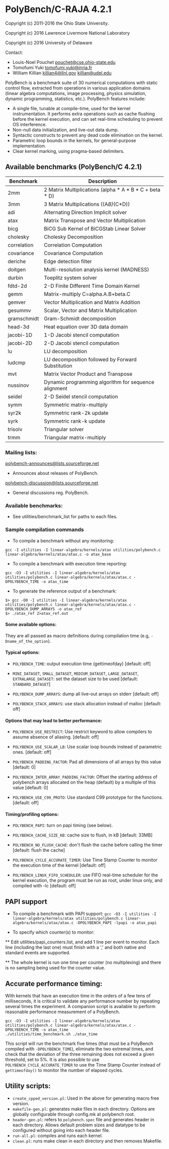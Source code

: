 # PolyBench/C-RAJA 4.2.1

Copyright (c) 2011-2016 the Ohio State University.

Copyright (c) 2016 Lawrence Livermore National Laboratory

Copyright (c) 2016 University of Delaware

Contact:

* Louis-Noel Pouchet <pouchet@cse.ohio-state.edu>
* Tomofumi Yuki <tomofumi.yuki@inria.fr>
* William Killian <killian4@llnl.gov> <killian@udel.edu>

PolyBench is a benchmark suite of 30 numerical computations with
static control flow, extracted from operations in various application
domains (linear algebra computations, image processing, physics
simulation, dynamic programming, statistics, etc.). PolyBench features
include:
- A single file, tunable at compile-time, used for the kernel
  instrumentation. It performs extra operations such as cache flushing
  before the kernel execution, and can set real-time scheduling to
  prevent OS interference.
- Non-null data initialization, and live-out data dump.
- Syntactic constructs to prevent any dead code elimination on the kernel.
- Parametric loop bounds in the kernels, for general-purpose implementation.
- Clear kernel marking, using pragma-based delimiters.

## Available benchmarks (PolyBench/C 4.2.1)

| Benchmark | Description |
| --------- | ----------- |
| 2mm | 2 Matrix Multiplications (alpha * A * B * C + beta * D) |
| 3mm | 3 Matrix Multiplications ((A*B)*(C*D)) |
| adi | Alternating Direction Implicit solver |
| atax | Matrix Transpose and Vector Multiplication |
| bicg | BiCG Sub Kernel of BiCGStab Linear Solver |
| cholesky | Cholesky Decomposition |
| correlation | Correlation Computation |
| covariance | Covariance Computation |
| deriche | Edge detection filter |
| doitgen | Multi-resolution analysis kernel (MADNESS) |
| durbin | Toeplitz system solver |
| fdtd-2d | 2-D Finite Different Time Domain Kernel |
| gemm | Matrix-multiply C=alpha.A.B+beta.C |
| gemver | Vector Multiplication and Matrix Addition |
| gesummv | Scalar, Vector and Matrix Multiplication |
| gramschmidt | Gram-Schmidt decomposition |
| head-3d | Heat equation over 3D data domain |
| jacobi-1D | 1-D Jacobi stencil computation |
| jacobi-2D | 2-D Jacobi stencil computation |
| lu | LU decomposition |
| ludcmp | LU decomposition followed by Forward Substitution |
| mvt | Matrix Vector Product and Transpose |
| nussinov | Dynamic programming algorithm for sequence alignment |
| seidel | 2-D Seidel stencil computation |
| symm | Symmetric matrix-multiply |
| syr2k | Symmetric rank-2k update |
| syrk | Symmetric rank-k update |
| trisolv | Triangular solver |
| trmm | Triangular matrix-multiply |


### Mailing lists:

polybench-announces@lists.sourceforge.net

* Announces about releases of PolyBench.

polybench-discussion@lists.sourceforge.net

* General discussions reg. PolyBench.

### Available benchmarks:

* See utilities/benchmark_list for paths to each files.

### Sample compilation commands

* To compile a benchmark without any monitoring:

`gcc -I utilities -I linear-algebra/kernels/atax utilities/polybench.c linear-algebra/kernels/atax/atax.c -o atax_base`

* To compile a benchmark with execution time reporting:

`gcc -O3 -I utilities -I linear-algebra/kernels/atax utilities/polybench.c linear-algebra/kernels/atax/atax.c -DPOLYBENCH_TIME -o atax_time`

* To generate the reference output of a benchmark:

```
$> gcc -O0 -I utilities -I linear-algebra/kernels/atax utilities/polybench.c linear-algebra/kernels/atax/atax.c -DPOLYBENCH_DUMP_ARRAYS -o atax_ref
$> ./atax_ref 2>atax_ref.out
```

#### Some available options:

They are all passed as macro definitions during compilation time (e.g, `-Dname_of_the_option`).

#### Typical options:

* `POLYBENCH_TIME`: output execution time (gettimeofday) [default: off]

* `MINI_DATASET`, `SMALL_DATASET`, `MEDIUM_DATASET`, `LARGE_DATASET`, `EXTRALARGE_DATASET`: set the dataset size to be used [default: `STANDARD_DATASET`]

* `POLYBENCH_DUMP_ARRAYS`: dump all live-out arrays on stderr [default: off]

* `POLYBENCH_STACK_ARRAYS`: use stack allocation instead of malloc [default: off]


#### Options that may lead to better performance:

* `POLYBENCH_USE_RESTRICT`: Use restrict keyword to allow compilers to assume absence of aliasing. [default: off]

* `POLYBENCH_USE_SCALAR_LB`: Use scalar loop bounds instead of parametric ones. [default: off]

* `POLYBENCH_PADDING_FACTOR`: Pad all dimensions of all arrays by this value [default: 0]

* `POLYBENCH_INTER_ARRAY_PADDING_FACTOR`: Offset the starting address of polybench arrays allocated on the heap (default) by a multiple of this value [default: 0]

* `POLYBENCH_USE_C99_PROTO`: Use standard C99 prototype for the functions. [default: off]


#### Timing/profiling options:

* `POLYBENCH_PAPI`: turn on papi timing (see below).

* `POLYBENCH_CACHE_SIZE_KB`: cache size to flush, in kB [default: 33MB]

* `POLYBENCH_NO_FLUSH_CACHE`: don't flush the cache before calling the timer [default: flush the cache]

* `POLYBENCH_CYCLE_ACCURATE_TIMER`: Use Time Stamp Counter to monitor the execution time of the kernel [default: off]

* `POLYBENCH_LINUX_FIFO_SCHEDULER`: use FIFO real-time scheduler for the kernel execution, the program must be run as root, under linux only, and compiled with -lc [default: off]


## PAPI support

* To compile a benchmark with PAPI support:
`gcc -O3 -I utilities -I linear-algebra/kernels/atax utilities/polybench.c linear-algebra/kernels/atax/atax.c -DPOLYBENCH_PAPI -lpapi -o atax_papi`

* To specify which counter(s) to monitor:

** Edit utilities/papi_counters.list, and add 1 line per event to monitor. Each line (including the last one) must finish with a ',' and both native and standard events are supported.

** The whole kernel is run one time per counter (no multiplexing) and there is no sampling being used for the counter value.

## Accurate performance timing:

With kernels that have an execution time in the orders of a few tens of milliseconds, it is critical to validate any performance number by repeating several times the experiment. A companion script is available to perform reasonable performance measurement of a PolyBench.

```
gcc -O3 -I utilities -I linear-algebra/kernels/atax utilities/polybench.c linear-algebra/kernels/atax/atax.c -DPOLYBENCH_TIME -o atax_time
./utilities/time_benchmark.sh ./atax_time
```

This script will run the benchmark five times (that must be a PolyBench compiled with `-DPOLYBENCH_TIME`), eliminate the two extremal times, and check that the deviation of the three remaining does not exceed a given threshold, set to 5%. It is also possible to use `POLYBENCH_CYCLE_ACCURATE_TIMER` to use the Time Stamp Counter instead of `gettimeofday()` to monitor the number of elapsed cycles.

## Utility scripts:

* `create_cpped_version.pl`: Used in the above for generating macro free version.
* `makefile-gen.pl`: generates make files in each directory. Options are globally configurable through config.mk at polybench root.
* `header-gen.pl`: refers to `polybench.spec` file and generates header in each directory. Allows default problem sizes and datatype to be configured without going into each header file.
* `run-all.pl`: compiles and runs each kernel.
* `clean.pl`: runs make clean in each directory and then removes Makefile.
